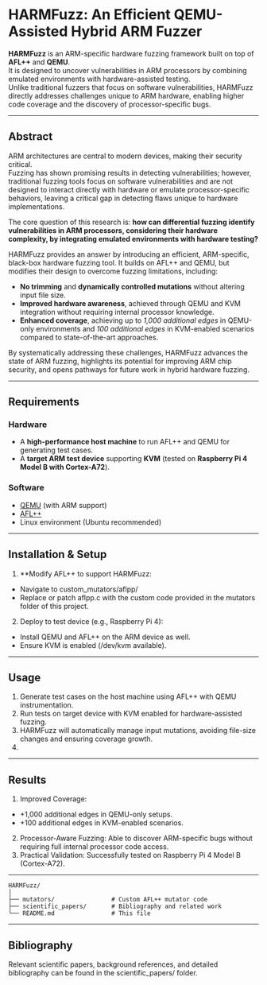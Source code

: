 # HARMFuzz: An Efficient QEMU-Assisted Hybrid ARM Fuzzer

**HARMFuzz** is an ARM-specific hardware fuzzing framework built on top of **AFL++** and **QEMU**.  
It is designed to uncover vulnerabilities in ARM processors by combining emulated environments with hardware-assisted testing.  
Unlike traditional fuzzers that focus on software vulnerabilities, HARMFuzz directly addresses challenges unique to ARM hardware, enabling higher code coverage and the discovery of processor-specific bugs.

---

## Abstract

ARM architectures are central to modern devices, making their security critical.  
Fuzzing has shown promising results in detecting vulnerabilities; however, traditional fuzzing tools focus on software vulnerabilities and are not designed to interact directly with hardware or emulate processor-specific behaviors, leaving a critical gap in detecting flaws unique to hardware implementations.  

The core question of this research is: **how can differential fuzzing identify vulnerabilities in ARM processors, considering their hardware complexity, by integrating emulated environments with hardware testing?**  

HARMFuzz provides an answer by introducing an efficient, ARM-specific, black-box hardware fuzzing tool. It builds on AFL++ and QEMU, but modifies their design to overcome fuzzing limitations, including:  

- **No trimming** and **dynamically controlled mutations** without altering input file size.  
- **Improved hardware awareness**, achieved through QEMU and KVM integration without requiring internal processor knowledge.  
- **Enhanced coverage**, achieving up to *1,000 additional edges* in QEMU-only environments and *100 additional edges* in KVM-enabled scenarios compared to state-of-the-art approaches.  

By systematically addressing these challenges, HARMFuzz advances the state of ARM fuzzing, highlights its potential for improving ARM chip security, and opens pathways for future work in hybrid hardware fuzzing.  

---

## Requirements

### Hardware
- A **high-performance host machine** to run AFL++ and QEMU for generating test cases.
- A **target ARM test device** supporting **KVM** (tested on **Raspberry Pi 4 Model B with Cortex-A72**).

### Software
- [QEMU](https://www.qemu.org/) (with ARM support)  
- [AFL++](https://github.com/AFLplusplus/AFLplusplus)  
- Linux environment (Ubuntu recommended)  

---

## Installation & Setup

1. **Modify AFL++ to support HARMFuzz:
  - Navigate to custom_mutators/aflpp/
  - Replace or patch aflpp.c with the custom code provided in the mutators folder of this project.
2. Deploy to test device (e.g., Raspberry Pi 4):
  - Install QEMU and AFL++ on the ARM device as well.
  - Ensure KVM is enabled (/dev/kvm available).

---

## Usage
1. Generate test cases on the host machine using AFL++ with QEMU instrumentation.
2. Run tests on target device with KVM enabled for hardware-assisted fuzzing.
3. HARMFuzz will automatically manage input mutations, avoiding file-size changes and ensuring coverage growth.
4. 
---

## Results
1. Improved Coverage:
- +1,000 additional edges in QEMU-only setups.
- +100 additional edges in KVM-enabled scenarios.
2. Processor-Aware Fuzzing: Able to discover ARM-specific bugs without requiring full internal processor code access.
3. Practical Validation: Successfully tested on Raspberry Pi 4 Model B (Cortex-A72).

---

```
HARMFuzz/
│
├── mutators/                # Custom AFL++ mutator code
├── scientific_papers/       # Bibliography and related work
└── README.md                # This file
```

---

## Bibliography
Relevant scientific papers, background references, and detailed bibliography can be found in the scientific_papers/ folder.
